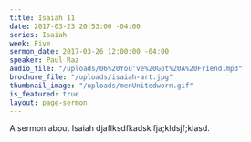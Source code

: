 ```yaml
---
title: Isaiah 11
date: 2017-03-23 20:53:00 -04:00
series: Isaiah
week: Five
sermon_date: 2017-03-26 12:00:00 -04:00
speaker: Paul Raz
audio_file: "/uploads/06%20You've%20Got%20A%20Friend.mp3"
brochure_file: "/uploads/isaiah-art.jpg"
thumbnail_image: "/uploads/menUnitedworn.gif"
is_featured: true
layout: page-sermon
---
```


A sermon about Isaiah djaflksdfkadsklfja;kldsjf;klasd. 